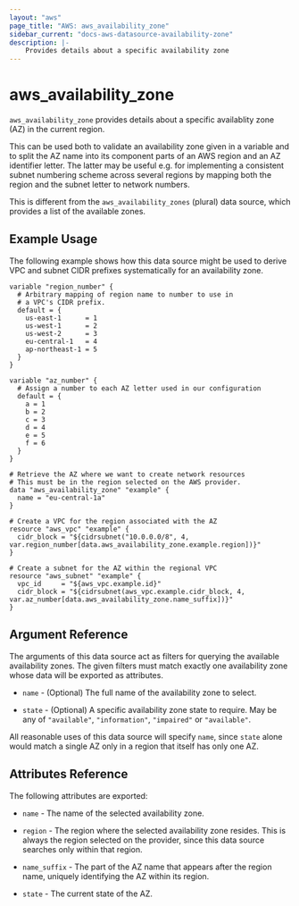 ```yaml
---
layout: "aws"
page_title: "AWS: aws_availability_zone"
sidebar_current: "docs-aws-datasource-availability-zone"
description: |-
    Provides details about a specific availability zone
---
```


# aws\_availability\_zone

`aws_availability_zone` provides details about a specific availablity zone (AZ)
in the current region.

This can be used both to validate an availability zone given in a variable
and to split the AZ name into its component parts of an AWS region and an
AZ identifier letter. The latter may be useful e.g. for implementing a
consistent subnet numbering scheme across several regions by mapping both
the region and the subnet letter to network numbers.

This is different from the `aws_availability_zones` (plural) data source,
which provides a list of the available zones.

## Example Usage

The following example shows how this data source might be used to derive
VPC and subnet CIDR prefixes systematically for an availability zone.

```
variable "region_number" {
  # Arbitrary mapping of region name to number to use in
  # a VPC's CIDR prefix.
  default = {
    us-east-1      = 1
    us-west-1      = 2
    us-west-2      = 3
    eu-central-1   = 4
    ap-northeast-1 = 5
  }
}

variable "az_number" {
  # Assign a number to each AZ letter used in our configuration
  default = {
    a = 1
    b = 2
    c = 3
    d = 4
    e = 5
    f = 6
  }
}

# Retrieve the AZ where we want to create network resources
# This must be in the region selected on the AWS provider.
data "aws_availability_zone" "example" {
  name = "eu-central-1a"
}

# Create a VPC for the region associated with the AZ
resource "aws_vpc" "example" {
  cidr_block = "${cidrsubnet("10.0.0.0/8", 4, var.region_number[data.aws_availability_zone.example.region])}"
}

# Create a subnet for the AZ within the regional VPC
resource "aws_subnet" "example" {
  vpc_id     = "${aws_vpc.example.id}"
  cidr_block = "${cidrsubnet(aws_vpc.example.cidr_block, 4, var.az_number[data.aws_availability_zone.name_suffix])}"
}
```

## Argument Reference

The arguments of this data source act as filters for querying the available
availability zones. The given filters must match exactly one availability
zone whose data will be exported as attributes.

* `name` - (Optional) The full name of the availability zone to select.

* `state` - (Optional) A specific availability zone state to require. May
  be any of `"available"`, `"information"`, `"impaired"` or `"available"`.

All reasonable uses of this data source will specify `name`, since `state`
alone would match a single AZ only in a region that itself has only one AZ.

## Attributes Reference

The following attributes are exported:

* `name` - The name of the selected availability zone.

* `region` - The region where the selected availability zone resides.
  This is always the region selected on the provider, since this data source
  searches only within that region.

* `name_suffix` - The part of the AZ name that appears after the region name,
  uniquely identifying the AZ within its region.

* `state` - The current state of the AZ.

